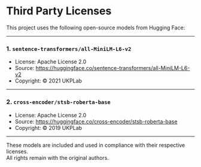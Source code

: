 # Third Party Licenses

This project uses the following open-source models from Hugging Face:

---

### 1. `sentence-transformers/all-MiniLM-L6-v2`

- License: Apache License 2.0  
- Source: https://huggingface.co/sentence-transformers/all-MiniLM-L6-v2  
- Copyright: © 2021 UKPLab

---

### 2. `cross-encoder/stsb-roberta-base`

- License: Apache License 2.0  
- Source: https://huggingface.co/cross-encoder/stsb-roberta-base  
- Copyright: © 2019 UKPLab

---

These models are included and used in compliance with their respective licenses.  
All rights remain with the original authors.
